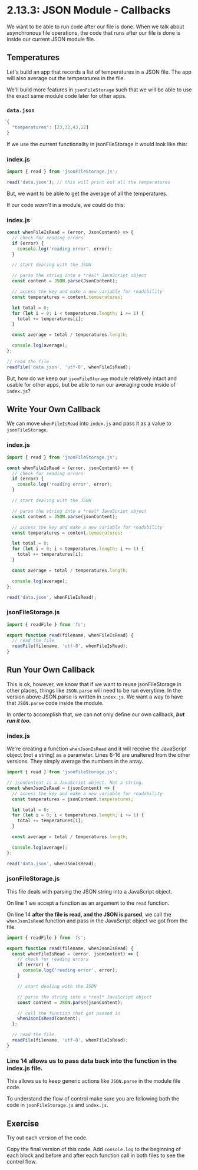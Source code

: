 # 2.13.3: JSON Module - Callbacks

We want to be able to run code after our file is done. When we talk about asynchronous file operations, the code that runs after our file is done is inside our current JSON module file.

## Temperatures

Let's build an app that records a list of temperatures in a JSON file. The app will also average out the temperatures in the file.

We'll build more features in `jsonFileStorage` such that we will be able to use the exact same module code later for other apps.

### `data.json`

```javascript
{
  "temperatures": [23,32,43,12]
}
```

If we use the current functionality in jsonFileStorage it would look like this:

### index.js

```javascript
import { read } from 'jsonFileStorage.js';

read('data.json'); // this will print out all the temperatures
```

But, we want to be able to get the average of all the temperatures.

If our code _wasn't_ in a module, we could do this:

### index.js

```javascript
const whenFileIsRead = (error, JsonContent) => {
  // check for reading errors
  if (error) {
    console.log('reading error', error);
  }

  // start dealing with the JSON

  // parse the string into a *real* JavaScript object
  const content = JSON.parse(JsonContent);

  // access the key and make a new variable for readability
  const temperatures = content.temperatures;

  let total = 0;
  for (let i = 0; i < temperatures.length; i += 1) {
    total += temperatures[i];
  }

  const average = total / temperatures.length;

  console.log(average);
};

// read the file
readFile('data.json', 'utf-8', whenFileIsRead);
```

But, how do we keep our `jsonFileStorage` module relatively intact and usable for other apps, but be able to run our averaging code inside of `index.js`?

## Write Your Own Callback

We can move `whenFileIsRead` into `index.js` and pass it as a value to `jsonFileStorage`.

### index.js

```javascript
import { read } from 'jsonFileStorage.js';

const whenFileIsRead = (error, jsonContent) => {
  // check for reading errors
  if (error) {
    console.log('reading error', error);
  }

  // start dealing with the JSON

  // parse the string into a *real* JavaScript object
  const content = JSON.parse(jsonContent);

  // access the key and make a new variable for readability
  const temperatures = content.temperatures;

  let total = 0;
  for (let i = 0; i < temperatures.length; i += 1) {
    total += temperatures[i];
  }

  const average = total / temperatures.length;

  console.log(average);
};

read('data.json', whenFileIsRead);
```

### jsonFileStorage.js

```javascript
import { readFile } from 'fs';

export function read(filename, whenFileIsRead) {
  // read the file
  readFile(filename, 'utf-8', whenFileIsRead);
}
```

## Run Your Own Callback

This is ok, however, we know that if we want to reuse jsonFileStorage in other places, things like `JSON.parse` will need to be run everytime. In the version above JSON.parse is written in `index.js`. We want a way to have that `JSON.parse` code inside the module.

In order to accomplish that, we can not only define our own callback, _**but run it too.**_

### index.js

We're creating a function `whenJsonIsRead` and it will receive the JavaScript object \(not a string\) as a parameter. Lines 6-16 are unaltered from the other versions. They simply average the numbers in the array.

```javascript
import { read } from 'jsonFileStorage.js';

// jsonContent is a JavaScript object. Not a string.
const whenJsonIsRead = (jsonContent) => {
  // access the key and make a new variable for readability
  const temperatures = jsonContent.temperatures;

  let total = 0;
  for (let i = 0; i < temperatures.length; i += 1) {
    total += temperatures[i];
  }

  const average = total / temperatures.length;

  console.log(average);
};

read('data.json', whenJsonIsRead);
```

### jsonFileStorage.js

This file deals with parsing the JSON string into a JavaScript object.

On line 1 we accept a function as an argument to the `read` function.

On line 14 **after the file is read, and the JSON is parsed**, we call the `whenJsonIsRead` function and pass in the JavaScript object we got from the file.

```javascript
import { readFile } from 'fs';

export function read(filename, whenJsonIsRead) {
  const whenFileIsRead = (error, jsonContent) => {
    // check for reading errors
    if (error) {
      console.log('reading error', error);
    }

    // start dealing with the JSON

    // parse the string into a *real* JavaScript object
    const content = JSON.parse(jsonContent);

    // call the function that got passed in
    whenJsonIsRead(content);
  };

  // read the file
  readFile(filename, 'utf-8', whenFileIsRead);
}
```

### Line 14 allows us to pass data back into the function in the index.js file.

This allows us to keep generic actions like `JSON.parse` in the module file code.

To understand the flow of control make sure you are following both the code in `jsonFileStorage.js` and `index.js`.

## Exercise

Try out each version of the code.

Copy the final version of this code. Add `console.log` to the beginning of each block and before and after each function call in both files to see the control flow.

